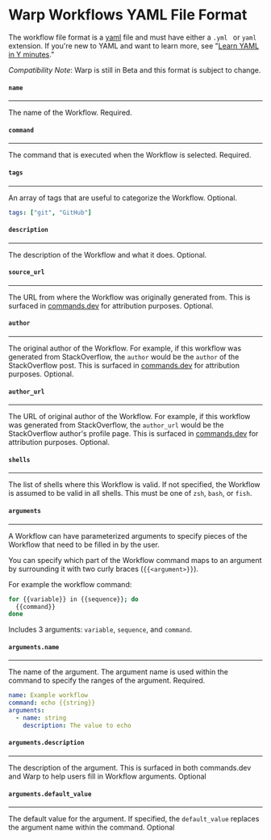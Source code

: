 # Warp Workflows YAML File Format

The workflow file format is a [yaml](https://yaml.org/) file and must have either a `.yml ` or `yaml` extension. If you're new to YAML and want to learn more, see "[Learn YAML in Y minutes](https://learnxinyminutes.com/docs/yaml/)."


_Compatibility Note_: Warp is still in Beta and this format is subject to change.

####  `name`
---
The name of the Workflow. Required.

#### `command`
----
The command that is executed when the Workflow is selected. Required.

#### `tags`
----
An array of tags that are useful to categorize the Workflow. Optional.

```yaml
tags: ["git", "GitHub"]
```

#### `description`
----
The description of the Workflow and what it does. Optional.

#### `source_url`
----
The URL from where the Workflow was originally generated from. This is surfaced in [commands.dev](https://www.commands.dev/) for attribution purposes. Optional.


#### `author`
----
The original author of the Workflow. For example, if this workflow was generated from StackOverflow, the `author` would be the `author` of the StackOverflow post. This is surfaced in [commands.dev](https://www.commands.dev/) for attribution purposes. Optional.

#### `author_url`
----
The URL of original author of the Workflow. For example, if this workflow was generated from StackOverflow, the `author_url` would be the StackOverflow author's profile page. This is surfaced in [commands.dev](https://www.commands.dev/) for attribution purposes. Optional.

#### `shells`
----
The list of shells where this Workflow is valid. If not specified, the Workflow is assumed to be valid in all shells. This must be one of `zsh`, `bash`, or  `fish`.


#### `arguments`
----
A Workflow can have parameterized arguments to specify pieces of the Workflow that need to be filled in by the user.

You can specify which part of the Workflow command maps to an argument by surrounding it with two curly braces (`{{<argument>}}`).

For example the workflow command:
```bash
for {{variable}} in {{sequence}}; do
  {{command}}
done
```
Includes 3 arguments: `variable`, `sequence`, and `command`.

#### `arguments.name` 
-----
The name of the argument. The argument name is used within the command to specify the ranges of the argument. Required.

```yaml
name: Example workflow
command: echo {{string}}
arguments:
  - name: string
    description: The value to echo
```

#### `arguments.description` 
-----
The description of the argument. This is surfaced in both commands.dev and Warp to help users fill in Workflow arguments. Optional

#### `arguments.default_value`
-----
The default value for the argument. If specified, the `default_value` replaces the argument name within the command. Optional
